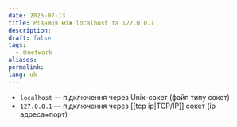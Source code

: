 ```yaml
---
date: 2025-07-13
title: Різниця між localhost та 127.0.0.1
description: 
draft: false
tags:
  - 🌐network
aliases: 
permalink: 
lang: uk
---
```


- `localhost` — підключення через Unix-сокет (файл типу сокет)
- `127.0.0.1` — підключення через [[tcp ip|TCP/IP]] сокет (ip адреса+порт)

